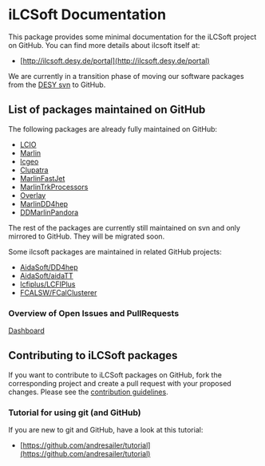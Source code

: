 # iLCSoft Documentation

This package provides some minimal documentation for the iLCSoft project on GitHub.
You can find more details about ilcsoft itself at:

- [http://ilcsoft.desy.de/portal](http://ilcsoft.desy.de/portal)


We are currently in a transition phase of moving our software packages from 
the [DESY svn](https://svnsrv.desy.de/websvn) to GitHub.

## List of packages maintained on GitHub

The following packages are already fully maintained on GitHub:

- [LCIO](https://github.com/iLCSoft/LCIO)
- [Marlin](https://github.com/iLCSoft/Marlin)
- [lcgeo](https://github.com/iLCSoft/lcgeo)
- [Clupatra](https://github.com/iLCSoft/Clupatra)
- [MarlinFastJet](https://github.com/iLCSoft/MarlinFastJet)
- [MarlinTrkProcessors](https://github.com/iLCSoft/MarlinTrkProcessors)
- [Overlay](https://github.com/iLCSoft/Overlay)
- [MarlinDD4hep](https://github.com/iLCSoft/MarlinDD4hep)
- [DDMarlinPandora](https://github.com/iLCSoft/DDMarlinPandora)

The rest of the packages are currently still maintained on svn and only mirrored to GitHub.
They will be migrated soon.

Some ilcsoft packages are maintained in related GitHub projects:

- [AidaSoft/DD4hep](https://github.com/AidaSoft/DD4hep)
- [AidaSoft/aidaTT](https://github.com/AidaSoft/aidaTT)
- [lcfiplus/LCFIPlus](https://github.com/lcfiplus/LCFIPlus)
- [FCALSW/FCalClusterer](https://github.com/FCALSW/FCalClusterer)

### Overview of Open Issues and PullRequests

[Dashboard](https://github.com/issues?utf8=%E2%9C%93&q=is%3Aopen+user%3AiLCSoft+user%3AAIDASoft+user%3AFCALSW+user%3APandoraPFA)

## Contributing to iLCSoft packages

If you want to contribute to iLCSoft packages on GitHub, fork the corresponding
project and create a pull request with your proposed changes. Please see the
[contribution guidelines](.github/CONTRIBUTING.md).

### Tutorial for using git (and GitHub) 

If you are new to git and GitHub, have a look at this tutorial:

- [https://github.com/andresailer/tutorial](https://github.com/andresailer/tutorial)






